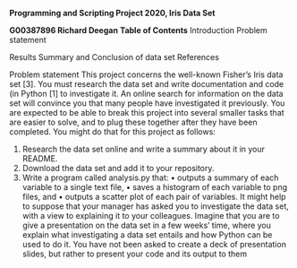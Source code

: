 **Programming and Scripting Project 2020, Iris Data Set**

**G00387896 Richard Deegan**
**Table of Contents**
  Introduction
    Problem statement
  
  Results
  Summary and Conclusion of data set
  References
  
  
  
  
  
 Problem statement 
  This project concerns the well-known Fisher’s Iris data set [3]. You must research
the data set and write documentation and code (in Python [1] to investigate it. An
online search for information on the data set will convince you that many people have
investigated it previously.
You are expected to be able to break this project into several smaller tasks that are
easier to solve, and to plug these together after they have been completed. You might
do that for this project as follows:
1. Research the data set online and write a summary about it in your README.
2. Download the data set and add it to your repository.
3. Write a program called analysis.py that:
• outputs a summary of each variable to a single text file,
• saves a histogram of each variable to png files, and
• outputs a scatter plot of each pair of variables.
It might help to suppose that your manager has asked you to investigate the data
set, with a view to explaining it to your colleagues. Imagine that you are to give a
presentation on the data set in a few weeks’ time, where you explain what investigating
a data set entails and how Python can be used to do it. You have not been asked to
create a deck of presentation slides, but rather to present your code and its output to
them
